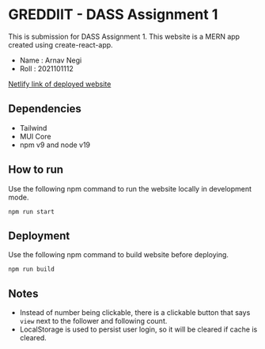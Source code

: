 # GREDDIIT - DASS Assignment 1

This is submission for DASS Assignment 1. This website is a MERN app 
created using create-react-app. 

- Name : Arnav Negi
- Roll : 2021101112

[Netlify link of deployed website](https://greddiit-negi.netlify.app/)

## Dependencies

- Tailwind
- MUI Core
- npm v9 and node v19

## How to run

Use the following npm command to run the website locally in development mode.

```npm run start```

## Deployment

Use the following npm command to build website before deploying.

```npm run build```

## Notes

- Instead of number being clickable, there is a clickable button that says `view`
    next to the follower and following count.
- LocalStorage is used to persist user login, so it will be cleared if cache is cleared.